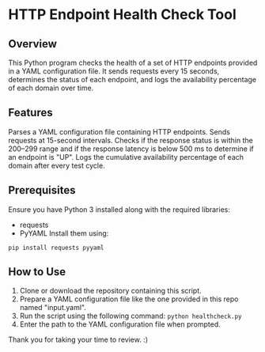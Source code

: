 # HTTP Endpoint Health Check Tool
## Overview
This Python program checks the health of a set of HTTP endpoints provided in a YAML configuration file. It sends requests every 15 seconds, determines the status of each endpoint, and logs the availability percentage of each domain over time.

## Features
Parses a YAML configuration file containing HTTP endpoints.
Sends requests at 15-second intervals.
Checks if the response status is within the 200–299 range and if the response latency is below 500 ms to determine if an endpoint is "UP".
Logs the cumulative availability percentage of each domain after every test cycle.
## Prerequisites
Ensure you have Python 3 installed along with the required libraries:

- requests
- PyYAML
Install them using:

`pip install requests pyyaml`

## How to Use
1. Clone or download the repository containing this script.
2. Prepare a YAML configuration file like the one provided in this repo named "input.yaml".
3. Run the script using the following command:
`python healthcheck.py`
4. Enter the path to the YAML configuration file when prompted.

Thank you for taking your time to review. :)